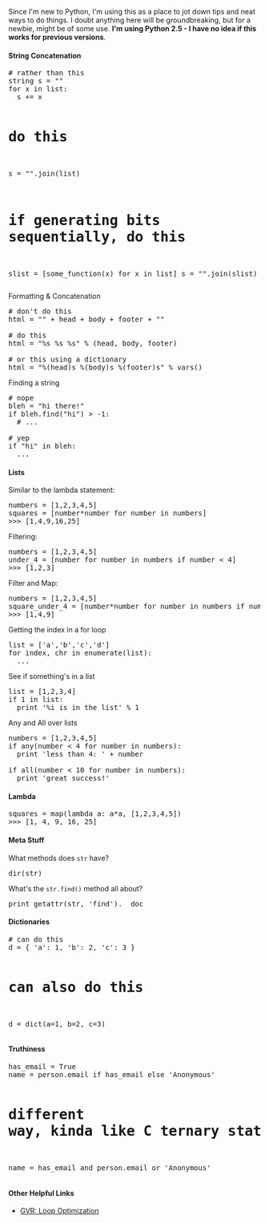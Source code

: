 <p>Since I'm new to Python, I'm using this as a place to jot down tips and neat ways to do things. I doubt anything here will be groundbreaking, but for a newbie, might be of some use. <b>I'm using Python 2.5 - I have no idea if this 
works for previous versions</b>.</p>

<h4>String Concatenation</h4>
<pre class="code">
# rather than this
string s = ""
for x in list:
  s += x

# do this
s = "".join(list)

# if generating bits sequentially, do this
slist = [some_function(x) for x in list]
s = "".join(slist)
</pre>

Formatting & Concatenation
<pre class="code">
# don't do this
html = "<html>" + head + body + footer + "</html>"

# do this
html = "<html>%s %s %s</html>" % (head, body, footer)

# or this using a dictionary
html = "<html>%(head)s %(body)s %(footer)s</html>" % vars()
</pre>

Finding a string
<pre class="code">
# nope
bleh = "hi there!"
if bleh.find("hi") > -1:
  # ...

# yep
if "hi" in bleh:
  ...
</pre>

<h4>Lists</h4>
Similar to the lambda statement:
<pre class="code">
numbers = [1,2,3,4,5]
squares = [number*number for number in numbers]
>>> [1,4,9,16,25] 
</pre>

Filtering:
<pre class="code">
numbers = [1,2,3,4,5]
under_4 = [number for number in numbers if number < 4]
>>> [1,2,3]
</pre>

Filter and Map:
<pre class="code">
numbers = [1,2,3,4,5]
square_under_4 = [number*number for number in numbers if number < 4]
>>> [1,4,9]
</pre>

Getting the index in a for loop
<pre class="code">
list = ['a','b','c','d']
for index, chr in enumerate(list):
  ...
</pre>

See if something's in a list
<pre class="code">
list = [1,2,3,4]
if 1 in list:
  print '%i is in the list' % 1
</pre>

Any and All over lists
<pre class="code">
numbers = [1,2,3,4,5]
if any(number < 4 for number in numbers):
  print 'less than 4: ' + number

if all(number < 10 for number in numbers):
  print 'great success!'
</pre>

<h4>Lambda</h4>
<pre class="code">
squares = map(lambda a: a*a, [1,2,3,4,5])
>>> [1, 4, 9, 16, 25]</pre>

<h4>Meta Stuff</h4>
What methods does <code>str</code> have?
<pre class="code">dir(str)</pre>

What's the <code>str.find()</code> method all about?
<pre class="code">
print getattr(str, 'find').__doc__
</pre>

<h4>Dictionaries</h4>
<pre class="code">
# can do this
d = { 'a': 1, 'b': 2, 'c': 3 }

# can also do this
d = dict(a=1, b=2, c=3)
</pre>

<h4>Truthiness</h4>
<pre class="code">
has_email = True
name = person.email if has_email else 'Anonymous'

# different way, kinda like C ternary statement (a = b ? c : d)
name = has_email and person.email or 'Anonymous'
</pre>

<h4>

<h4>Other Helpful Links</h4>
<ul>
<li><a href="http://www.python.org/doc/essays/list2str.html">GVR: Loop Optimization</a></li>
</ul>